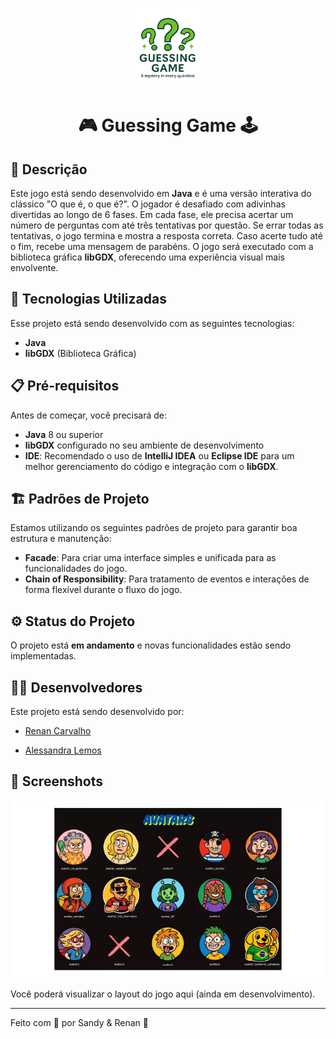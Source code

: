 <p align="center">
  <img alt="Guessing Game" src="./assets/img.png" width="25%">
</p>

<h1 align="center">🎮 Guessing Game 🕹️</h1> 


## 📝 Descrição

Este jogo está sendo desenvolvido em **Java** e é uma versão interativa do clássico "O que é, o que é?". O jogador é desafiado com adivinhas divertidas ao longo de 6 fases. Em cada fase, ele precisa acertar um número de perguntas com até três tentativas por questão. Se errar todas as tentativas, o jogo termina e mostra a resposta correta. Caso acerte tudo até o fim, recebe uma mensagem de parabéns. O jogo será executado com a biblioteca gráfica **libGDX**, oferecendo uma experiência visual mais envolvente.

## 🚀 Tecnologias Utilizadas

Esse projeto está sendo desenvolvido com as seguintes tecnologias:

- **Java**
- **libGDX** (Biblioteca Gráfica)

## 📋 Pré-requisitos

Antes de começar, você precisará de:

- **Java** 8 ou superior
- **libGDX** configurado no seu ambiente de desenvolvimento
- **IDE**: Recomendado o uso de **IntelliJ IDEA** ou **Eclipse IDE** para um melhor gerenciamento do código e integração com o **libGDX**.


## 🏗️ Padrões de Projeto

Estamos utilizando os seguintes padrões de projeto para garantir boa estrutura e manutenção:

- **Facade**: Para criar uma interface simples e unificada para as funcionalidades do jogo.
- **Chain of Responsibility**: Para tratamento de eventos e interações de forma flexível durante o fluxo do jogo.

## ⚙️ Status do Projeto

O projeto está **em andamento** e novas funcionalidades estão sendo implementadas.

## 👩‍💻 Desenvolvedores

Este projeto está sendo desenvolvido por:

- [Renan Carvalho](https://github.com/RenanDev2578?tab=repositories)

- [Alessandra Lemos](https://github.com/SandyLemos?tab=repositories)

## 🎨 Screenshots
![Grade de avatares](./assets/avatars/grid_avatars.png)

Você poderá visualizar o layout do jogo aqui (ainda em desenvolvimento).

---

Feito com 💖 por Sandy & Renan 👋
